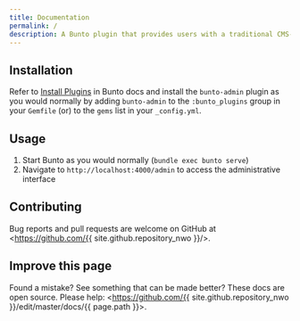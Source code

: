 ```yaml
---
title: Documentation
permalink: /
description: A Bunto plugin that provides users with a traditional CMS-style graphical interface to author content and administer Bunto sites. The project is divided into two parts. A Ruby-based HTTP API that handles Bunto and filesystem operations, and a Javascript-based front end, built on that API.
---
```


## Installation

Refer to [Install Plugins](https://buntowaf.tk/docs/plugins/#installing-a-plugin) in Bunto docs and install the `bunto-admin` plugin as you would normally by adding `bunto-admin` to the `:bunto_plugins` group in your `Gemfile` (or) to the `gems` list in your `_config.yml`.

## Usage

1. Start Bunto as you would normally (`bundle exec bunto serve`)
2. Navigate to `http://localhost:4000/admin` to access the administrative interface

## Contributing

Bug reports and pull requests are welcome on GitHub at <https://github.com/{{ site.github.repository_nwo }}/>.

## Improve this page

Found a mistake? See something that can be made better? These docs are open source.
Please help: <https://github.com/{{ site.github.repository_nwo }}/edit/master/docs/{{ page.path }}>.
